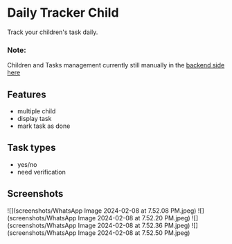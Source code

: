 # Daily Tracker Child

Track your children's task daily.

### Note:

Children and Tasks management currently still manually in the [backend side here](https://github.com/ihfazhillah/ksatriamuslim_backend/tree/main/ksatria_muslim/children_task)

## Features

- multiple child
- display task
- mark task as done

## Task types

- yes/no
- need verification

## Screenshots

![](screenshots/WhatsApp Image 2024-02-08 at 7.52.08 PM.jpeg)
![](screenshots/WhatsApp Image 2024-02-08 at 7.52.20 PM.jpeg)
![](screenshots/WhatsApp Image 2024-02-08 at 7.52.36 PM.jpeg)
![](screenshots/WhatsApp Image 2024-02-08 at 7.52.50 PM.jpeg)
